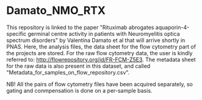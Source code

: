 # Damato_NMO_RTX
This repository is linked to the paper "Rituximab abrogates aquaporin-4-specific germinal centre activity in patients with Neuromyelitis optica spectrum disorders" by Valentina Damato et al that will arrive shortly in PNAS. 
Here, the analysis files, the data sheet for the flow cytometry part of the projects are stored. For the raw flow cytometry data, the user is kindly referred to: http://flowrepository.org/id/FR-FCM-Z5E3. The metadata sheet for the raw data is also present in this dataset, and called "Metadata_for_samples_on_flow_repository.csv". 

NB! All the pairs of flow cytometry files have been acquired separately, so gating and conmpensation is done on a per-sample basis. 
